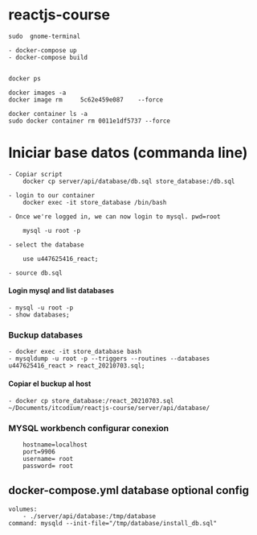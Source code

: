 # reactjs-course
    
    sudo  gnome-terminal

    - docker-compose up
    - docker-compose build


    docker ps
    
    docker images -a
    docker image rm     5c62e459e087    --force

    docker container ls -a
    sudo docker container rm 0011e1df5737 --force

# Iniciar base datos (commanda line)

    - Copiar script
        docker cp server/api/database/db.sql store_database:/db.sql

    - login to our container
        docker exec -it store_database /bin/bash

    - Once we're logged in, we can now login to mysql. pwd=root

        mysql -u root -p
        
    - select the database 

        use u447625416_react;	

    - source db.sql	


#### Login mysql and list databases 
    
    - mysql -u root -p
    - show databases;

### Buckup databases

    - docker exec -it store_database bash
    - mysqldump -u root -p --triggers --routines --databases  u447625416_react > react_20210703.sql;
    
#### Copiar el buckup al host

    - docker cp store_database:/react_20210703.sql ~/Documents/itcodium/reactjs-course/server/api/database/
    

### MYSQL workbench configurar conexion

        hostname=localhost
        port=9906
        username= root
        password= root

##  docker-compose.yml database optional config

    volumes:
        - ./server/api/database:/tmp/database
    command: mysqld --init-file="/tmp/database/install_db.sql"